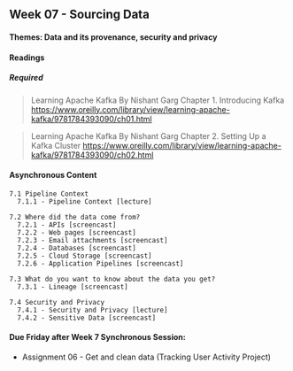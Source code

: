 ## Week 07 - Sourcing Data

#### Themes: Data and its provenance, security and privacy

#### Readings

##### Required

> Learning Apache Kafka By Nishant Garg Chapter 1. Introducing Kafka 
> https://www.oreilly.com/library/view/learning-apache-kafka/9781784393090/ch01.html

> Learning Apache Kafka By Nishant Garg Chapter 2. Setting Up a Kafka Cluster 
> https://www.oreilly.com/library/view/learning-apache-kafka/9781784393090/ch02.html


#### Asynchronous Content

    7.1 Pipeline Context
      7.1.1 - Pipeline Context [lecture]

    7.2 Where did the data come from?
      7.2.1 - APIs [screencast]
      7.2.2 - Web pages [screencast]
      7.2.3 - Email attachments [screencast]
      7.2.4 - Databases [screencast]
      7.2.5 - Cloud Storage [screencast]
      7.2.6 - Application Pipelines [screencast]

    7.3 What do you want to know about the data you get?
      7.3.1 - Lineage [screencast]

    7.4 Security and Privacy
      7.4.1 - Security and Privacy [lecture]
      7.4.2 - Sensitive Data [screencast]

#### Due Friday after Week 7 Synchronous Session: 
- Assignment 06 - Get and clean data (Tracking User Activity Project)


